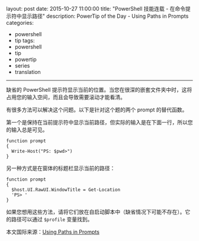 ﻿layout: post
date: 2015-10-27 11:00:00
title: "PowerShell 技能连载 - 在命令提示符中显示路径"
description: PowerTip of the Day - Using Paths in Prompts
categories:
- powershell
- tip
tags:
- powershell
- tip
- powertip
- series
- translation
---
缺省的 PowerShell 提示符显示当前的位置。当您在很深的嵌套文件夹中时，这将占用您的输入空间，而且会导致需要滚动才能看清。

有很多方法可以解决这个问题。以下是针对这个题的两个 prompt 的替代函数。

第一个是保持在当前提示符中显示当前路径，但实际的输入是在下面一行，所以您的输入总是可见。

    function prompt
    {
      Write-Host("PS: $pwd>")
    }

另一种方式是在窗体的标题栏显示当前的路径：

    function prompt
    {
      $host.UI.RawUI.WindowTitle = Get-Location
      'PS> '
    }

如果您想用这些方法，请将它们放在自启动脚本中（缺省情况下可能不存在）。它的路径可以通过 `$profile` 变量找到。

<!--more-->
本文国际来源：[Using Paths in Prompts](http://community.idera.com/powershell/powertips/b/tips/posts/using-paths-in-prompts)

